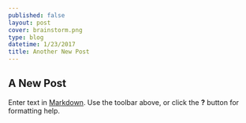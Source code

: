 ```yaml
---
published: false
layout: post
cover: brainstorm.png
type: blog
datetime: 1/23/2017
title: Another New Post
---
```

## A New Post

Enter text in [Markdown](http://daringfireball.net/projects/markdown/). Use the toolbar above, or click the **?** button for formatting help.
